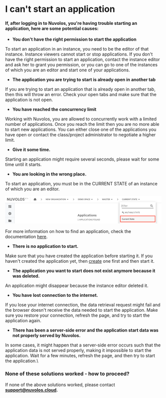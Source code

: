 # I can't start an application

#### If, after logging in to Nuvolos, you're having trouble starting an application, here are some potential causes:

* **You don't have the right permission to start the application**

To start an application in an instance, you need to be the editor of that instance. Instance viewers cannot start or stop applications. If you don't have the right permission to start an application, contact the instance editor and ask her to grant you permission, or you can go to one of the instances of which you are an editor and start one of your applications.

* **The application you are trying to start is already open in another tab**

If you are trying to start an application that is already open in another tab, then this will throw an error. Check your open tabs and make sure that the application is not open.

* **You have reached the concurrency limit**

Working with Nuvolos, you are allowed to concurrently work with a limited number of applications. Once you reach the limit then you are no more able to start new applications. You can either close one of the applications you have open or contact the class/project administrator to negotiate a higher limit.

* **Give it some time.**

Starting an application might require several seconds, please wait for some time until it starts.

* **You are looking in the wrong place.**

To start an application, you must be in the CURRENT STATE of an instance of which you are an editor.&#x20;

![](<../../../.gitbook/assets/Screen Shot 2020-06-11 at 9.25.56 AM (3).png>)

For more information on how to find an application, check the documentation [here](../../../features/searching/find-an-application.md).

* **There is no application to start.**

Make sure that you have created the application before starting it. If you haven't created the application yet, then [create](../../../features/applications/create-an-application.md) one first and then start it.

* **The application you want to start does not exist anymore because it was deleted.**

An application might disappear because the instance editor deleted it.

* **You have lost connection to the internet.**

If you lose your internet connection, the data retrieval request might fail and the browser doesn't receive the data needed to start the application. Make sure you restore your connection,  refresh the page, and try to start the application again.

* **There has been a server-side error and the application start data was not properly served by Nuvolos.**

In some cases, it might happen that a server-side error occurs such that the application data is not served properly, making it impossible to start the application. Wait for a few minutes, refresh the page, and then try to start the application.\


### None of these solutions worked - how to proceed?

If none of the above solutions worked, please contact [**support@nuvolos.cloud**](mailto:support@nuvolos.cloud)**.**
